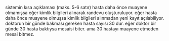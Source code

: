 

sistemin kısa açıklaması (maks. 5-6 satır)
hasta daha önce muayene olmamışsa eğer kimlik bilgileri alınarak randevu oluşturuluyor. eğer hasta daha önce muayene olmuşsa kimlik bilgileri alınmadan yeni kayıt açılabiliyor. doktorun bir günde bakması gereken hasta sayısı 30 dur. eğer doktor bir günde 30 hasta baktıysa mesaisi biter. ama 30 hastayı muayene etmeden mesai bitmez. 
